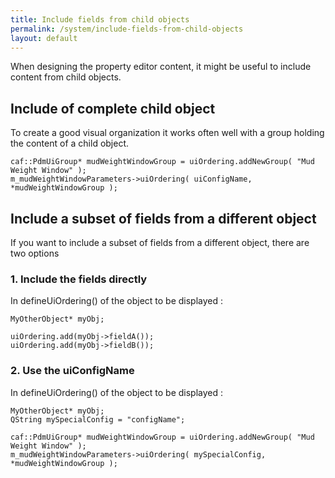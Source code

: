 ```yaml
---
title: Include fields from child objects
permalink: /system/include-fields-from-child-objects
layout: default
---
```


When designing the property editor content, it might be useful to include content from child objects.

## Include of complete child object
To create a good visual organization it works often well with a group holding the content of a child object.

    caf::PdmUiGroup* mudWeightWindowGroup = uiOrdering.addNewGroup( "Mud Weight Window" );
    m_mudWeightWindowParameters->uiOrdering( uiConfigName, *mudWeightWindowGroup );


## Include a subset of fields from a different object

If you want to include a subset of fields from a different object, there are two options

### 1. Include the fields directly

In defineUiOrdering() of the object to be displayed :

    MyOtherObject* myObj;

    uiOrdering.add(myObj->fieldA());
    uiOrdering.add(myObj->fieldB());

### 2. Use the uiConfigName

In defineUiOrdering() of the object to be displayed :

    MyOtherObject* myObj;
    QString mySpecialConfig = "configName";

    caf::PdmUiGroup* mudWeightWindowGroup = uiOrdering.addNewGroup( "Mud Weight Window" );
    m_mudWeightWindowParameters->uiOrdering( mySpecialConfig, *mudWeightWindowGroup );

